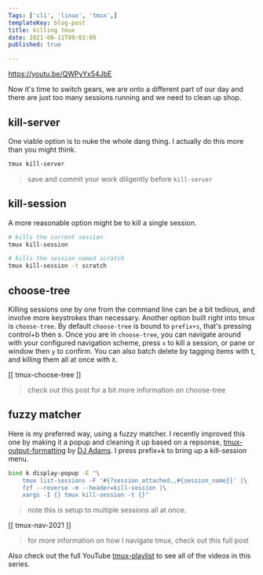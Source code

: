 ```yaml
---
Tags: ['cli', 'linux', 'tmux',]
templateKey: blog-post
title: killing tmux
date: 2021-08-11T09:03:09
published: true

---
```


<https://youtu.be/QWPyYx54JbE>

Now it's time to switch gears, we are onto a different part of our day and
there are just too many sessions running and we need to clean up shop.

## kill-server

One viable option is to nuke the whole dang thing.  I actually do this more
than you might think.

``` bash
tmux kill-server
```

> save and commit your work diligently before `kill-server`

## kill-session

A more reasonable option might be to kill a single session.

``` bash
# kills the current session
tmux kill-session

# kills the session named scratch
tmux kill-session -t scratch
```

## choose-tree

Killing sessions one by one from the command line can be a bit tedious, and
involve more keystrokes than necessary.  Another option built right into tmux
is `choose-tree`.  By default `choose-tree` is bound to `prefix+s`, that's
pressing control+b then s.  Once you are in `choose-tree`, you can navigate
around with your configured navigation scheme, press `x` to kill a session, or
pane or window then `y` to confirm.  You can also batch delete by tagging items
with t, and killing them all at once with `X`.

[[ tmux-choose-tree ]]

> check out this post for a bit more information on choose-tree

## fuzzy matcher

Here is my preferred way, using a fuzzy matcher.  I recently improved this one
by making it a popup and cleaning it up based on a repsonse,
[tmux-output-formatting](https://qmacro.org/autodidactics/2021/08/06/tmux-output-formatting/)
by [DJ Adams](https://twitter.com/qmacro).  I press prefix+k to bring up a kill-session menu.

``` bash
bind k display-popup -E "\
    tmux list-sessions -F '#{?session_attached,,#{session_name}}' |\
    fzf --reverse -m --header=kill-session |\
    xargs -I {} tmux kill-session -t {}"
```

> note this is setup to multiple sessions all at once.

[[ tmux-nav-2021 ]]

> for more information on how I navigate tmux, check out this full post

Also check out the full YouTube
[tmux-playlist](https://www.youtube.com/playlist?list=PLTRNG6WIHETB4reAxbWza3CZeP9KL6Bkr)
to see all of the videos in this series.

